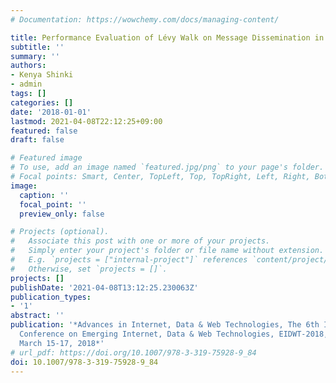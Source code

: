 ```yaml
---
# Documentation: https://wowchemy.com/docs/managing-content/

title: Performance Evaluation of Lévy Walk on Message Dissemination in Unit Disk Graphs
subtitle: ''
summary: ''
authors:
- Kenya Shinki
- admin
tags: []
categories: []
date: '2018-01-01'
lastmod: 2021-04-08T22:12:25+09:00
featured: false
draft: false

# Featured image
# To use, add an image named `featured.jpg/png` to your page's folder.
# Focal points: Smart, Center, TopLeft, Top, TopRight, Left, Right, BottomLeft, Bottom, BottomRight.
image:
  caption: ''
  focal_point: ''
  preview_only: false

# Projects (optional).
#   Associate this post with one or more of your projects.
#   Simply enter your project's folder or file name without extension.
#   E.g. `projects = ["internal-project"]` references `content/project/deep-learning/index.md`.
#   Otherwise, set `projects = []`.
projects: []
publishDate: '2021-04-08T13:12:25.230063Z'
publication_types:
- '1'
abstract: ''
publication: '*Advances in Internet, Data & Web Technologies, The 6th International
  Conference on Emerging Internet, Data & Web Technologies, EIDWT-2018, Tirana, Albania,
  March 15-17, 2018*'
# url_pdf: https://doi.org/10.1007/978-3-319-75928-9_84
doi: 10.1007/978-3-319-75928-9_84
---
```

